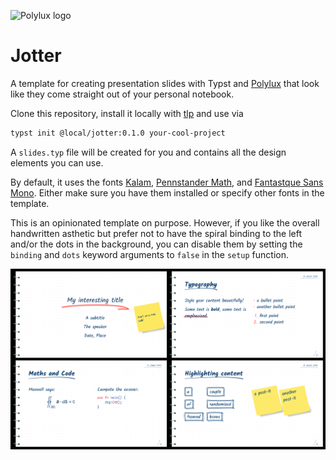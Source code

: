 ![Polylux logo](https://raw.githubusercontent.com/polylux-typ/polylux/ed1e70e74f2a525e80ace9144249c9537917731c/assets/polylux-logo.svg)

# Jotter

A template for creating presentation slides with Typst and
[Polylux](https://github.com/polylux-typ/polylux/) that look like they come
straight out of your personal notebook.

Clone this repository, install it locally with [tlp](https://codeberg.org/vidya/tlp) and use via
```sh
typst init @local/jotter:0.1.0 your-cool-project
```

A `slides.typ` file will be created for you and contains all the design elements
you can use.

By default, it uses the fonts
[Kalam](https://github.com/itfoundry/kalam/releases),
[Pennstander Math](https://github.com/juliusross1/Pennstander), and
[Fantastque Sans Mono](https://github.com/belluzj/fantasque-sans/releases).
Either make sure you have them installed or specify other fonts in the template.

This is an opinionated template on purpose.
However, if you like the overall handwritten asthetic but prefer not to have the
spiral binding to the left and/or the dots in the background, you can disable
them by setting the `binding` and `dots` keyword arguments to `false` in the
`setup` function.

![thumbnail](thumbnail.png)


